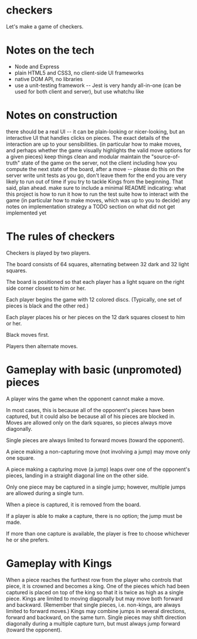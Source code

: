 # checkers
Let's make a game of checkers.

# Notes on the tech

* Node and Express
* plain HTML5 and CSS3, no client-side UI frameworks
* native DOM API, no libraries
* use a unit-testing framework -- Jest is very handy all-in-one (can be used for both client and server), but use whatchu like

# Notes on construction

there should be a real UI -- it can be plain-looking or nicer-looking, but an interactive UI that handles clicks on pieces.
The exact details of the interaction are up to your sensibilities.
(in particular how to make moves, and perhaps whether the game visually highlights the valid move options for a given pieces)
keep things clean and modular
maintain the "source-of-truth" state of the game on the server, not the client
including how you compute the next state of the board, after a move -- please do this on the server
write unit tests as you go, don't leave them for the end
you are very likely to run out of time if you try to tackle Kings from the beginning. That said, plan ahead.
make sure to include a minimal README indicating:
what this project is
how to run it
how to run the test suite
how to interact with the game (in particular how to make moves, which was up to you to decide)
any notes on implementation strategy
a TODO section on what did not get implemented yet


# The rules of checkers

Checkers is played by two players.

The board consists of 64 squares, alternating between 32 dark and 32 light squares.

The board is positioned so that each player has a light square on the right side corner closest to him or her.

Each player begins the game with 12 colored discs. (Typically, one set of pieces is black and the other red.)

Each player places his or her pieces on the 12 dark squares closest to him or her.

Black moves first.

Players then alternate moves.

# Gameplay with basic (unpromoted) pieces

A player wins the game when the opponent cannot make a move.

In most cases, this is because all of the opponent's pieces have been captured,
but it could also be because all of his pieces are blocked in.
Moves are allowed only on the dark squares, so pieces always move diagonally.

Single pieces are always limited to forward moves (toward the opponent).

A piece making a non-capturing move (not involving a jump) may move only one square.

A piece making a capturing move (a jump) leaps over one of the opponent's pieces, landing in a straight diagonal line on the other side.

Only one piece may be captured in a single jump; however, multiple jumps are allowed during a single turn.

When a piece is captured, it is removed from the board.

If a player is able to make a capture, there is no option; the jump must be made.

If more than one capture is available, the player is free to choose whichever he or she prefers.

# Gameplay with Kings

When a piece reaches the furthest row from the player who controls that piece, it is crowned and becomes a king.
One of the pieces which had been captured is placed on top of the king so that it is twice as high as a single piece.
Kings are limited to moving diagonally but may move both forward and backward.
(Remember that single pieces, i.e. non-kings, are always limited to forward moves.)
Kings may combine jumps in several directions, forward and backward, on the same turn.
Single pieces may shift direction diagonally during a multiple capture turn, but must always jump forward (toward the opponent).